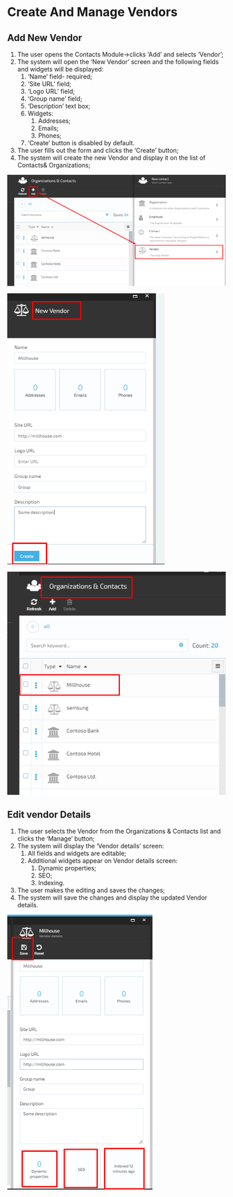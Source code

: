 # Create And Manage Vendors

## Add New Vendor

1. The user opens the Contacts Module->clicks ‘Add’ and selects ‘Vendor’;
1. The system will open the ‘New Vendor’ screen and the following fields and widgets will be displayed:  
     1. ‘Name’ field- required;
     1. ‘Site URL’ field;
     1. ‘Logo URL’ field;
     1. ‘Group name’ field;
     1. ‘Description’ text box;
     1. Widgets:
         1. Addresses;
         1. Emails;
         1. Phones;
     1. ‘Create’ button is disabled by default.
1. The user fills out the form and clicks the ‘Create’ button;
1. The system will create the new Vendor and display it on the list of Contacts& Organizations;

![Fig. Add New Vendor](media/screen-add-new-vendor.png)

![Fig. New Vendor](media/screen-new-vendor.png)

![Fig. New Vendor Added](media/screen-new-vendor-added.png)

## Edit vendor Details

1. The user selects the Vendor from the Organizations & Contacts list and clicks the ‘Manage’ button;
1. The system will display the ‘Vendor details’ screen:  
     1. All fields and widgets are editable;
     1. Additional widgets appear on Vendor details screen:  
         1. Dynamic properties;
         1. SEO;
         1. Indexing.
1. The user makes the editing and saves the changes;
1. The system will save the changes and display the updated Vendor details.

![Fig. Edit Vendor](media/screen-edit-vendor-details.png)
